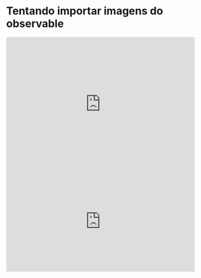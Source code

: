 # Tentando importar imagens do observable

<iframe width="100%" height="357.90625" frameborder="0"
  src="https://observablehq.com/embed/@petrolau/vega-lite-api-exercicios-2022?cells=barChart"></iframe>
  
<iframe width="100%" height="270" frameborder="0"
  src="https://observablehq.com/embed/@petrolau/vega-lite-api-exercicios-2022?cells=scatter"></iframe>

